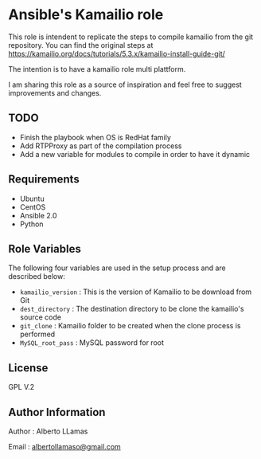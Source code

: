 Ansible's Kamailio role
=========================

This role is intendent to replicate the steps to compile kamailio from the git repository. 
You can find the original steps at https://kamailio.org/docs/tutorials/5.3.x/kamailio-install-guide-git/

The intention is to have a kamailio role multi plattform.

I am sharing this role as a source of inspiration and feel free to suggest improvements and changes.

TODO 
------------

* Finish the playbook when OS is RedHat family
* Add RTPProxy as part of the compilation process
* Add a new variable for modules to compile in order to have it dynamic

Requirements
------------

* Ubuntu
* CentOS
* Ansible 2.0
* Python


Role Variables
--------------

The following four variables are used in the setup process and are described below:

- `kamailio_version` : This is the version of Kamailio to be download from Git
- `dest_directory` : The destination directory to be clone the kamailio's source code
- `git_clone` : Kamailio folder to be created when the clone process is performed
- `MySQL_root_pass` : MySQL password for root


License
-------

GPL V.2

Author Information
------------------

Author : Alberto LLamas

Email : albertollamaso@gmail.com
